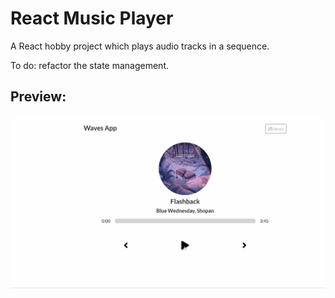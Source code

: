 # React Music Player

A React hobby project which plays audio tracks in a sequence.

To do: refactor the state management.

## Preview:

![A GIF image showing the functionality of the App.](https://raw.githubusercontent.com/jannden/react-music-player/main/showcase.gif "React Music Player")
